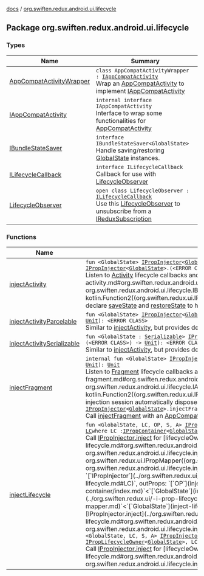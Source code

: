 [docs](../index.md) / [org.swiften.redux.android.ui.lifecycle](./index.md)

## Package org.swiften.redux.android.ui.lifecycle

### Types

| Name | Summary |
|---|---|
| [AppCompatActivityWrapper](-app-compat-activity-wrapper/index.md) | `class AppCompatActivityWrapper : `[`IAppCompatActivity`](-i-app-compat-activity/index.md)<br>Wrap an [AppCompatActivity](#) to implement [IAppCompatActivity](-i-app-compat-activity/index.md) |
| [IAppCompatActivity](-i-app-compat-activity/index.md) | `internal interface IAppCompatActivity`<br>Interface to wrap some functionalities for [AppCompatActivity](#) |
| [IBundleStateSaver](-i-bundle-state-saver/index.md) | `interface IBundleStateSaver<GlobalState>`<br>Handle saving/restoring [GlobalState](-i-bundle-state-saver/index.md#GlobalState) instances. |
| [ILifecycleCallback](-i-lifecycle-callback/index.md) | `interface ILifecycleCallback`<br>Callback for use with [LifecycleObserver](-lifecycle-observer/index.md) |
| [LifecycleObserver](-lifecycle-observer/index.md) | `open class LifecycleObserver : `[`ILifecycleCallback`](-i-lifecycle-callback/index.md)<br>Use this [LifecycleObserver](-lifecycle-observer/index.md) to unsubscribe from a [IReduxSubscription](../org.swiften.redux.core/-i-redux-subscription/index.md) |

### Functions

| Name | Summary |
|---|---|
| [injectActivity](inject-activity.md) | `fun <GlobalState> `[`IPropInjector`](../org.swiften.redux.ui/-i-prop-injector/index.md)`<`[`GlobalState`](inject-activity.md#GlobalState)`>.injectActivity(application: <ERROR CLASS>, saver: `[`IBundleStateSaver`](-i-bundle-state-saver/index.md)`<`[`GlobalState`](inject-activity.md#GlobalState)`>, inject: `[`IPropInjector`](../org.swiften.redux.ui/-i-prop-injector/index.md)`<`[`GlobalState`](inject-activity.md#GlobalState)`>.(<ERROR CLASS>) -> `[`Unit`](https://kotlinlang.org/api/latest/jvm/stdlib/kotlin/-unit/index.html)`): <ERROR CLASS>`<br>Listen to [Activity](#) lifecycle callbacks and perform [inject](inject-activity.md#org.swiften.redux.android.ui.lifecycle$injectActivity(org.swiften.redux.ui.IPropInjector((org.swiften.redux.android.ui.lifecycle.injectActivity.GlobalState)), , org.swiften.redux.android.ui.lifecycle.IBundleStateSaver((org.swiften.redux.android.ui.lifecycle.injectActivity.GlobalState)), kotlin.Function2((org.swiften.redux.ui.IPropInjector((org.swiften.redux.android.ui.lifecycle.injectActivity.GlobalState)), , kotlin.Unit)))/inject) when necessary. We can also declare [saveState](#) and [restoreState](#) to handle [GlobalState](inject-activity.md#GlobalState) persistence. |
| [injectActivityParcelable](inject-activity-parcelable.md) | `fun <GlobalState> `[`IPropInjector`](../org.swiften.redux.ui/-i-prop-injector/index.md)`<`[`GlobalState`](inject-activity-parcelable.md#GlobalState)`>.injectActivityParcelable(application: <ERROR CLASS>, inject: `[`IPropInjector`](../org.swiften.redux.ui/-i-prop-injector/index.md)`<`[`GlobalState`](inject-activity-parcelable.md#GlobalState)`>.(<ERROR CLASS>) -> `[`Unit`](https://kotlinlang.org/api/latest/jvm/stdlib/kotlin/-unit/index.html)`): <ERROR CLASS>`<br>Similar to [injectActivity](inject-activity.md), but provides default persistence for when [GlobalState](inject-activity-parcelable.md#GlobalState) is [Parcelable](#) |
| [injectActivitySerializable](inject-activity-serializable.md) | `fun <GlobalState : `[`Serializable`](http://docs.oracle.com/javase/6/docs/api/java/io/Serializable.html)`> `[`IPropInjector`](../org.swiften.redux.ui/-i-prop-injector/index.md)`<`[`GlobalState`](inject-activity-serializable.md#GlobalState)`>.injectActivitySerializable(application: <ERROR CLASS>, inject: `[`IPropInjector`](../org.swiften.redux.ui/-i-prop-injector/index.md)`<`[`GlobalState`](inject-activity-serializable.md#GlobalState)`>.(<ERROR CLASS>) -> `[`Unit`](https://kotlinlang.org/api/latest/jvm/stdlib/kotlin/-unit/index.html)`): <ERROR CLASS>`<br>Similar to [injectActivity](inject-activity.md), but provides default persistence for when [GlobalState](inject-activity-serializable.md#GlobalState) is [Serializable](http://docs.oracle.com/javase/6/docs/api/java/io/Serializable.html) |
| [injectFragment](inject-fragment.md) | `internal fun <GlobalState> `[`IPropInjector`](../org.swiften.redux.ui/-i-prop-injector/index.md)`<`[`GlobalState`](inject-fragment.md#GlobalState)`>.injectFragment(activity: `[`IAppCompatActivity`](-i-app-compat-activity/index.md)`, inject: `[`IPropInjector`](../org.swiften.redux.ui/-i-prop-injector/index.md)`<`[`GlobalState`](inject-fragment.md#GlobalState)`>.(<ERROR CLASS>) -> `[`Unit`](https://kotlinlang.org/api/latest/jvm/stdlib/kotlin/-unit/index.html)`): `[`Unit`](https://kotlinlang.org/api/latest/jvm/stdlib/kotlin/-unit/index.html)<br>Listen to [Fragment](#) lifecycle callbacks and perform [inject](inject-fragment.md#org.swiften.redux.android.ui.lifecycle$injectFragment(org.swiften.redux.ui.IPropInjector((org.swiften.redux.android.ui.lifecycle.injectFragment.GlobalState)), org.swiften.redux.android.ui.lifecycle.IAppCompatActivity, kotlin.Function2((org.swiften.redux.ui.IPropInjector((org.swiften.redux.android.ui.lifecycle.injectFragment.GlobalState)), , kotlin.Unit)))/inject) when necessary. This injection session automatically disposes of itself when [LifecycleCallback.onDestroy](#) is called.`internal fun <GlobalState> `[`IPropInjector`](../org.swiften.redux.ui/-i-prop-injector/index.md)`<`[`GlobalState`](inject-fragment.md#GlobalState)`>.injectFragment(activity: <ERROR CLASS>, inject: `[`IPropInjector`](../org.swiften.redux.ui/-i-prop-injector/index.md)`<`[`GlobalState`](inject-fragment.md#GlobalState)`>.(<ERROR CLASS>) -> `[`Unit`](https://kotlinlang.org/api/latest/jvm/stdlib/kotlin/-unit/index.html)`): `[`Unit`](https://kotlinlang.org/api/latest/jvm/stdlib/kotlin/-unit/index.html)<br>Call [injectFragment](inject-fragment.md) with an [AppCompatActivity](#) wrapped in [App](#) |
| [injectLifecycle](inject-lifecycle.md) | `fun <GlobalState, LC, OP, S, A> `[`IPropInjector`](../org.swiften.redux.ui/-i-prop-injector/index.md)`<`[`GlobalState`](inject-lifecycle.md#GlobalState)`>.injectLifecycle(lifecycleOwner: `[`LC`](inject-lifecycle.md#LC)`, outProps: `[`OP`](inject-lifecycle.md#OP)`, mapper: `[`IPropMapper`](../org.swiften.redux.ui/-i-prop-mapper.md)`<`[`GlobalState`](inject-lifecycle.md#GlobalState)`, `[`OP`](inject-lifecycle.md#OP)`, `[`S`](inject-lifecycle.md#S)`, `[`A`](inject-lifecycle.md#A)`>): `[`LC`](inject-lifecycle.md#LC)` where LC : `[`IPropContainer`](../org.swiften.redux.ui/-i-prop-container/index.md)`<`[`GlobalState`](inject-lifecycle.md#GlobalState)`, `[`S`](inject-lifecycle.md#S)`, `[`A`](inject-lifecycle.md#A)`>, LC : `[`IPropLifecycleOwner`](../org.swiften.redux.ui/-i-prop-lifecycle-owner/index.md)`<`[`GlobalState`](inject-lifecycle.md#GlobalState)`>`<br>Call [IPropInjector.inject](../org.swiften.redux.ui/-i-prop-injector/inject.md) for [lifecycleOwner](inject-lifecycle.md#org.swiften.redux.android.ui.lifecycle$injectLifecycle(org.swiften.redux.ui.IPropInjector((org.swiften.redux.android.ui.lifecycle.injectLifecycle.GlobalState)), org.swiften.redux.android.ui.lifecycle.injectLifecycle.LC, org.swiften.redux.android.ui.lifecycle.injectLifecycle.OP, org.swiften.redux.ui.IPropMapper((org.swiften.redux.android.ui.lifecycle.injectLifecycle.GlobalState, org.swiften.redux.android.ui.lifecycle.injectLifecycle.OP, org.swiften.redux.android.ui.lifecycle.injectLifecycle.S, org.swiften.redux.android.ui.lifecycle.injectLifecycle.A)))/lifecycleOwner)`fun <GlobalState, LC, OP, S, A> `[`IPropInjector`](../org.swiften.redux.ui/-i-prop-injector/index.md)`<`[`GlobalState`](inject-lifecycle.md#GlobalState)`>.injectLifecycle(lifecycleOwner: `[`LC`](inject-lifecycle.md#LC)`, outProps: `[`OP`](inject-lifecycle.md#OP)`): `[`LC`](inject-lifecycle.md#LC)` where LC : `[`IPropContainer`](../org.swiften.redux.ui/-i-prop-container/index.md)`<`[`GlobalState`](inject-lifecycle.md#GlobalState)`, `[`S`](inject-lifecycle.md#S)`, `[`A`](inject-lifecycle.md#A)`>, LC : `[`IPropLifecycleOwner`](../org.swiften.redux.ui/-i-prop-lifecycle-owner/index.md)`<`[`GlobalState`](inject-lifecycle.md#GlobalState)`>, LC : `[`IPropMapper`](../org.swiften.redux.ui/-i-prop-mapper.md)`<`[`GlobalState`](inject-lifecycle.md#GlobalState)`, `[`OP`](inject-lifecycle.md#OP)`, `[`S`](inject-lifecycle.md#S)`, `[`A`](inject-lifecycle.md#A)`>`<br>Call [IPropInjector.inject](../org.swiften.redux.ui/-i-prop-injector/inject.md) for [lifecycleOwner](inject-lifecycle.md#org.swiften.redux.android.ui.lifecycle$injectLifecycle(org.swiften.redux.ui.IPropInjector((org.swiften.redux.android.ui.lifecycle.injectLifecycle.GlobalState)), org.swiften.redux.android.ui.lifecycle.injectLifecycle.LC, org.swiften.redux.android.ui.lifecycle.injectLifecycle.OP)/lifecycleOwner) but it also implements [IPropMapper](../org.swiften.redux.ui/-i-prop-mapper.md)`fun <GlobalState, LC, S, A> `[`IPropInjector`](../org.swiften.redux.ui/-i-prop-injector/index.md)`<`[`GlobalState`](inject-lifecycle.md#GlobalState)`>.injectLifecycle(lifecycleOwner: `[`LC`](inject-lifecycle.md#LC)`): `[`LC`](inject-lifecycle.md#LC)` where LC : `[`IPropContainer`](../org.swiften.redux.ui/-i-prop-container/index.md)`<`[`GlobalState`](inject-lifecycle.md#GlobalState)`, `[`S`](inject-lifecycle.md#S)`, `[`A`](inject-lifecycle.md#A)`>, LC : `[`IPropLifecycleOwner`](../org.swiften.redux.ui/-i-prop-lifecycle-owner/index.md)`<`[`GlobalState`](inject-lifecycle.md#GlobalState)`>, LC : `[`IPropMapper`](../org.swiften.redux.ui/-i-prop-mapper.md)`<`[`GlobalState`](inject-lifecycle.md#GlobalState)`, `[`Unit`](https://kotlinlang.org/api/latest/jvm/stdlib/kotlin/-unit/index.html)`, `[`S`](inject-lifecycle.md#S)`, `[`A`](inject-lifecycle.md#A)`>`<br>Call [IPropInjector.inject](../org.swiften.redux.ui/-i-prop-injector/inject.md) for [lifecycleOwner](inject-lifecycle.md#org.swiften.redux.android.ui.lifecycle$injectLifecycle(org.swiften.redux.ui.IPropInjector((org.swiften.redux.android.ui.lifecycle.injectLifecycle.GlobalState)), org.swiften.redux.android.ui.lifecycle.injectLifecycle.LC)/lifecycleOwner) but it also implements [IPropMapper](../org.swiften.redux.ui/-i-prop-mapper.md) and out props is [Unit](https://kotlinlang.org/api/latest/jvm/stdlib/kotlin/-unit/index.html). |
